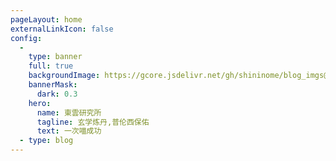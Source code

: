 ```yaml
---
pageLayout: home
externalLinkIcon: false
config:
  -
    type: banner
    full: true
    backgroundImage: https://gcore.jsdelivr.net/gh/shininome/blog_imgs@blog/blog/background/koro_full.png
    bannerMask:
      dark: 0.3
    hero:
      name: 東雲研究所
      tagline: 玄学炼丹,普伦西保佑
      text: 一次喵成功
  - type: blog
---
```

